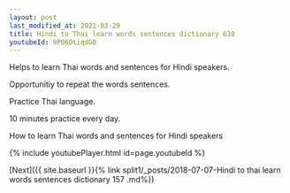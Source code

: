 ```yaml
---
layout: post
last_modified_at: 2021-03-29
title: Hindi to Thai learn words sentences dictionary 638 
youtubeId: 9P06OtiqdG0
---
```

 
 
Helps to learn Thai words and sentences for Hindi speakers.

Opportunitiy to repeat the words sentences. 

Practice Thai language. 
 
10 minutes practice every day. 
 
How to learn Thai words and sentences for Hindi speakers 
 
{% include youtubePlayer.html id=page.youtubeId %}
 
 
[Next]({{ site.baseurl }}{% link  split1/_posts/2018-07-07-Hindi to thai learn words sentences dictionary 157 .md%})
 
